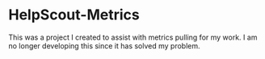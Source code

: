 # HelpScout-Metrics

This was a project I created to assist with metrics pulling for my work. I am no longer developing this since it has solved my problem.
